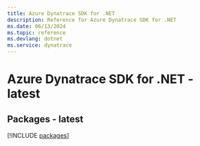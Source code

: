```yaml
---
title: Azure Dynatrace SDK for .NET
description: Reference for Azure Dynatrace SDK for .NET
ms.date: 06/13/2024
ms.topic: reference
ms.devlang: dotnet
ms.service: dynatrace
---
```

# Azure Dynatrace SDK for .NET - latest
## Packages - latest
[!INCLUDE [packages](dynatrace-index.md)]